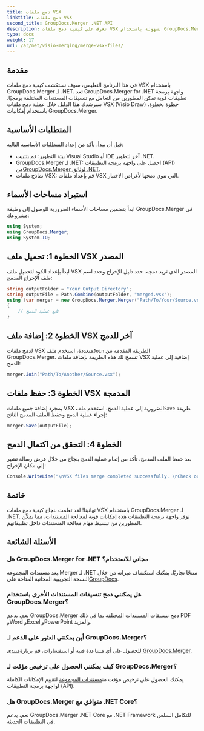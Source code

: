 ```yaml
---
title: دمج ملفات VSX
linktitle: دمج ملفات VSX
second_title: GroupDocs.Merger .NET API
description: تعرف على كيفية دمج ملفات VSX بسهولة باستخدام GroupDocs.Merger لـ .NET. يعمل هذا الدليل الشامل على تبسيط مهام معالجة المستندات.
type: docs
weight: 17
url: /ar/net/visio-merging/merge-vsx-files/
---
```

## مقدمة
في هذا البرنامج التعليمي، سوف نستكشف كيفية دمج ملفات VSX باستخدام GroupDocs.Merger لـ .NET. تعد GroupDocs.Merger for .NET واجهة برمجة تطبيقات قوية تمكن المطورين من التعامل مع تنسيقات المستندات المختلفة برمجيًا. سيرشدك هذا الدليل خلال عملية دمج ملفات VSX (Visio Draw) خطوة بخطوة، باستخدام إمكانيات GroupDocs.Merger.
## المتطلبات الأساسية
قبل أن نبدأ، تأكد من إعداد المتطلبات الأساسية التالية:
- بيئة التطوير: قم بتثبيت Visual Studio أو IDE آخر لتطوير .NET.
-  GroupDocs.Merger لـ .NET: احصل على واجهة برمجة التطبيقات (API) من[GroupDocs.Merger لوثائق .NET](https://reference.groupdocs.com/merger/net/).
- نماذج ملفات VSX: قم بإعداد ملفات VSX التي تنوي دمجها لأغراض الاختبار.

## استيراد مساحات الأسماء
ابدأ بتضمين مساحات الأسماء الضرورية للوصول إلى وظيفة GroupDocs.Merger في مشروعك:
```csharp
using System; 
using GroupDocs.Merger;
using System.IO;
```
## الخطوة 1: تحميل ملف VSX المصدر
ابدأ بإعداد الكود لتحميل ملف VSX المصدر الذي تريد دمجه. حدد دليل الإخراج وحدد اسم ملف الإخراج المدمج:
```csharp
string outputFolder = "Your Output Directory";
string outputFile = Path.Combine(outputFolder, "merged.vsx");
using (var merger = new GroupDocs.Merger.Merger("Path/To/Your/Source.vsx"))
{
    // تابع عملية الدمج
}
```
## الخطوة 2: إضافة ملف VSX آخر للدمج
 لدمج ملفات VSX متعددة، استخدم ملف`Join` الطريقة المقدمة من GroupDocs.Merger. تسمح لك هذه الطريقة بإضافة ملفات VSX إضافية إلى عملية الدمج:
```csharp
merger.Join("Path/To/Another/Source.vsx");
```
## الخطوة 3: حفظ ملفات VSX المدمجة
 بمجرد إضافة جميع ملفات VSX الضرورية إلى عملية الدمج، استخدم ملف`Save` طريقة إجراء عملية الدمج وحفظ الملف المدمج الناتج:
```csharp
merger.Save(outputFile);
```
## الخطوة 4: التحقق من اكتمال الدمج
بعد حفظ الملف المدمج، تأكد من إتمام عملية الدمج بنجاح من خلال عرض رسالة تشير إلى مكان الإخراج:
```csharp
Console.WriteLine("\nVSX files merge completed successfully. \nCheck output in {0}", outputFolder);
```

## خاتمة
تهانينا! لقد تعلمت بنجاح كيفية دمج ملفات VSX باستخدام GroupDocs.Merger لـ .NET. توفر واجهة برمجة التطبيقات هذه إمكانات قوية لمعالجة المستندات، مما يمكّن المطورين من تبسيط مهام معالجة المستندات داخل تطبيقاتهم.

## الأسئلة الشائعة
### هل GroupDocs.Merger for .NET مجاني للاستخدام؟
 يعد مستندات المجموعة.Merger لـ .NET منتجًا تجاريًا. يمكنك استكشاف ميزاته من خلال النسخة التجريبية المجانية المتاحة على[GroupDocs](https://releases.groupdocs.com/).
### هل يمكنني دمج تنسيقات المستندات الأخرى باستخدام GroupDocs.Merger؟
نعم، يدعم GroupDocs.Merger دمج تنسيقات المستندات المختلفة بما في ذلك PDF وWord وExcel وPowerPoint والمزيد.
### أين يمكنني العثور على الدعم لـ GroupDocs.Merger؟
 للحصول على أي مساعدة فنية أو استفسارات، قم بزيارة[منتدى GroupDocs.Merger](https://forum.groupdocs.com/c/merger/32).
### كيف يمكنني الحصول على ترخيص مؤقت لـ GroupDocs.Merger؟
 يمكنك الحصول على ترخيص مؤقت من[مستندات المجموعة](https://purchase.groupdocs.com/temporary-license/) لتقييم الإمكانات الكاملة لواجهة برمجة التطبيقات (API).
### هل GroupDocs.Merger متوافق مع .NET Core؟
نعم، يدعم GroupDocs.Merger .NET Core مع .NET Framework للتكامل السلس في التطبيقات الحديثة.